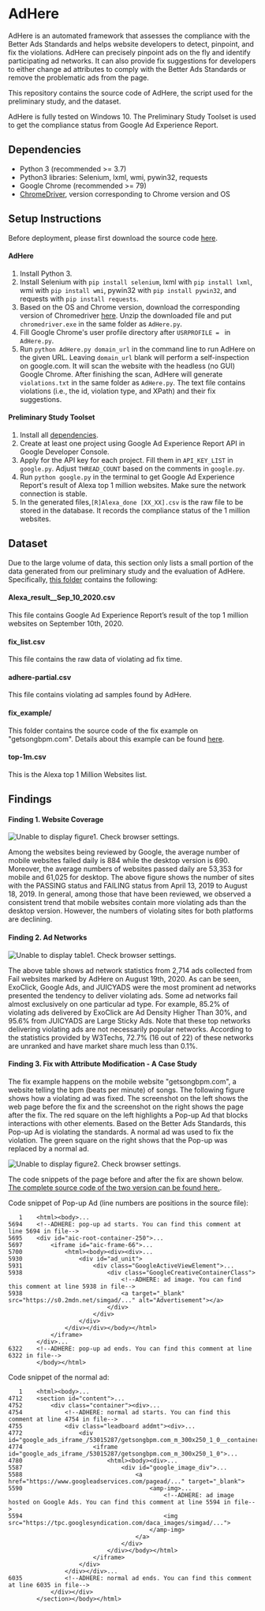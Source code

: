# AdHere

AdHere is an automated framework that assesses the compliance with the Better Ads Standards and
helps website developers to detect, pinpoint, and fix the violations.
AdHere can precisely pinpoint ads on the fly and identify participating ad networks. 
It can also provide fix suggestions for developers to either change
ad attributes to comply with the Better Ads Standards or remove
the problematic ads from the page.

This repository contains the source code of AdHere, 
the script used for the preliminary study, and the dataset. 

AdHere is fully tested on Windows 10. 
The Preliminary Study Toolset is used to get the compliance status from Google Ad Experience Report.
  
## Dependencies
- Python 3 (recommended >= 3.7)  
- Python3 libraries: Selenium, lxml, wmi, pywin32, requests
- Google Chrome (recommended >= 79) 
- [ChromeDriver](https://chromedriver.chromium.org/), version corresponding to Chrome version and OS

## Setup Instructions

Before deployment, please first download 
the source code [here](https://github.com/adhere-tech/adhere-tech.github.io/tree/master/SourceCode).
#### AdHere
1. Install Python 3.
2. Install Selenium with `pip install selenium`, lxml with `pip install lxml`, 
wmi with `pip install wmi`, pywin32 with `pip install pywin32`, and requests with `pip install requests`.
3. Based on the OS and Chrome version, 
download the corresponding version of Chromedriver [here](https://chromedriver.chromium.org/). 
Unzip the downloaded file and put `chromedriver.exe` in the same folder as `AdHere.py`.
4. Fill Google Chrome's user profile directory after `USRPROFILE = ` in `AdHere.py`.
5. Run `python AdHere.py domain_url` in the command line to run AdHere on the given URL. 
Leaving `domain_url` blank will perform a self-inspection on google.com.
It will scan the website with the headless (no GUI) Google Chrome. After finishing the scan,
AdHere will generate `violations.txt` in the same folder as `AdHere.py`. 
The text file contains violations (i.e., the id, violation type, and XPath) and their fix suggestions.
    
#### Preliminary Study Toolset
1. Install all [dependencies](adhere-tech.github.io#dependencies).
2. Create at least one project using Google Ad Experience Report API in Google Developer Console. 
3. Apply for the API key for each project. Fill them in `API_KEY_LIST` in `google.py`. 
Adjust `THREAD_COUNT` based on the comments in `google.py`.
4. Run `python google.py` in the terminal to get Google Ad Experience Report's result of Alexa top 1 million websites.
Make sure the network connection is stable.
5. In the generated files,`[R]Alexa_done [XX_XX].csv` is the raw file to be stored in the database. 
It records the compliance status of the 1 million websites.

## Dataset

Due to the large volume of data, this section only lists 
a small portion of the data generated from our preliminary study and the evaluation of AdHere. 
Specifically, [this folder](https://github.com/adhere-tech/adhere-tech.github.io/tree/master/Data) contains the following: 

#### Alexa_result__Sep_10_2020.csv

This file contains Google Ad Experience Report’s result 
of the top 1 million websites on September 10th, 2020.

#### fix_list.csv

This file contains the raw data of violating ad fix time.

#### adhere-partial.csv

This file contains violating ad samples found by AdHere.

#### fix_example/

This folder contains the source code of the fix example on "getsongbpm.com". 
Details about this example can be found [here](adhere-tech.github.io#finding-3-fix-with-attribute-modification---a-case-study).

#### top-1m.csv

This is the Alexa top 1 Million Websites list.

## Findings

#### Finding 1. Website Coverage
![Unable to display figure1. Check browser settings.](figs/data_8.png)

Among the websites being reviewed by Google, the average
number of mobile websites failed daily is 884 while the desktop
version is 690. Moreover, the average numbers of websites passed
daily are 53,353 for mobile and 61,025 for desktop. The above figure shows the
number of sites with the PASSING status and FAILING status from
April 13, 2019 to August 18, 2019.
In general, among those that have been reviewed, we observed a
consistent trend that mobile websites contain more violating
ads than the desktop version. However, the numbers of violating
sites for both platforms are declining.

#### Finding 2. Ad Networks
![Unable to display table1. Check browser settings.](figs/table_3.png)

The above table shows ad network statistics from 2,714 ads collected from
Fail websites marked by AdHere on August 19th, 2020. 
As can be seen, ExoClick, Google Ads, and JUICYADS were the
most prominent ad networks presented the tendency to deliver violating
ads. Some ad networks fail almost exclusively on one particular
ad type. For example, 85.2% of violating ads delivered by ExoClick
are Ad Density Higher Than 30%, and 95.6% from JUICYADS are
Large Sticky Ads. Note that these top networks delivering violating
ads are not necessarily popular networks. According to the statistics
provided by W3Techs, 72.7% (16 out of 22) of these networks
are unranked and have market share much less than 0.1%.

#### Finding 3. Fix with Attribute Modification - A Case Study

The fix example happens on the mobile website "getsongbpm.com", 
a website telling the bpm (beats per minute) of songs. 
The following figure shows how a violating ad was fixed.
The screenshot on the left shows the web page before the fix 
and the screenshot on the right shows the page after the fix. 
The red square on the left highlights a Pop-up Ad that blocks interactions with other elements. 
Based on the Better Ads Standards, this Pop-up Ad is violating the standards. 
A normal ad was used to fix the violation. 
The green square on the right shows that the Pop-up was replaced by a normal ad. 

![Unable to display figure2. Check browser settings.](figs/merged.png)

The code snippets of the page before and after the fix are shown below. 
[The complete source code of the two version can be found here.](https://github.com/adhere-tech/adhere-tech.github.io/tree/master/Data/fix_example).  

Code snippet of Pop-up Ad (line numbers are positions in the source file):
```
   1    <html><body>...
5694    <!--ADHERE: pop-up ad starts. You can find this comment at line 5694 in file-->
5695    <div id="aic-root-container-250">...
5697        <iframe id="aic-frame-66">...
5700            <html><body><div><div>...
5930                <div id="ad_unit">
5931                    <div class="GoogleActiveViewElement">...
5938                        <div class="GoogleCreativeContainerClass">
                                <!--ADHERE: ad image. You can find this comment at line 5938 in file-->
5938                            <a target="_blank" src="https://s0.2mdn.net/simgad/..." alt="Advertisement"></a>
                            </div>
                        </div>
                    </div>
                </div></div></body></html>
            </iframe>
        </div>...
6322    <!--ADHERE: pop-up ad ends. You can find this comment at line 6322 in file-->
        </body></html>
```

Code snippet of the normal ad:
```
   1    <html><body>...
4712    <section id="content">...
4752        <div class="container"><div>...
4754            <!--ADHERE: normal ad starts. You can find this comment at line 4754 in file-->
4755            <div class="leadboard addmt"><div>...
4772                <div id="google_ads_iframe_/53015287/getsongbpm.com_m_300x250_1_0__container__">...
4774                    <iframe id="google_ads_iframe_/53015287/getsongbpm.com_m_300x250_1_0">...
4780                        <html><body><div>...
5587                            <div id="google_image_div">...
5588                                <a href="https://www.googleadservices.com/pagead/..." target="_blank">
5590                                    <amp-img>...
                                            <!--ADHERE: ad image hosted on Google Ads. You can find this comment at line 5594 in file-->
5594                                        <img src="https://tpc.googlesyndication.com/daca_images/simgad/...">
                                        </amp-img>
                                    </a>
                                </div>
                            </div></body></html>
                        </iframe>
                    </div>
                </div></div>...
6035            <!--ADHERE: normal ad ends. You can find this comment at line 6035 in file-->
            </div></div>
        </section></body></html>
```
